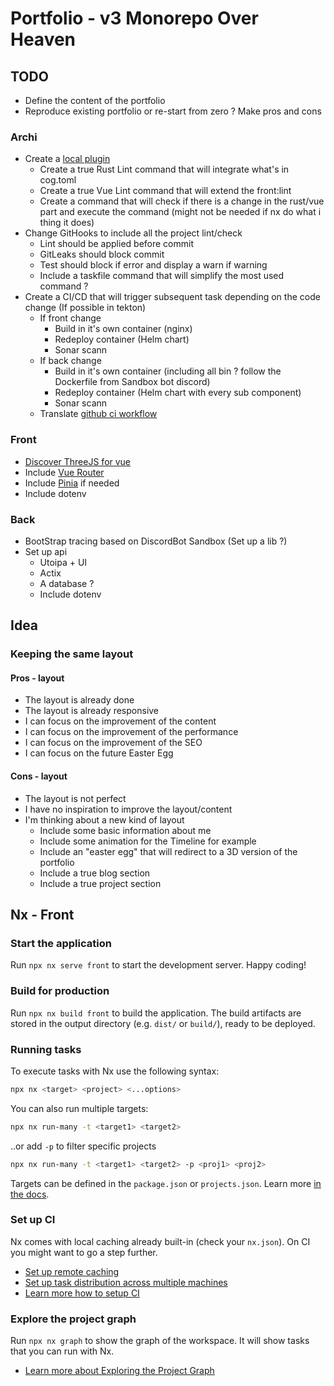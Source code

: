 # Portfolio - v3 Monorepo Over Heaven

## TODO

- Define the content of the portfolio
- Reproduce existing portfolio or re-start from zero ? Make pros and cons

### Archi

- Create a [local plugin](https://nx.dev/extending-nx/intro/getting-started)
  - Create a true Rust Lint command that will integrate what's in cog.toml
  - Create a true Vue Lint command that will extend the front:lint
  - Create a command that will check if there is a change in the rust/vue part and execute the command (might not be needed if nx do what i thing it does)
- Change GitHooks to include all the project lint/check
  - Lint should be applied before commit
  - GitLeaks should block commit
  - Test should block if error and display a warn if warning
  - Include a taskfile command that will simplify the most used command ?
- Create a CI/CD that will trigger subsequent task depending on the code change (If possible in tekton)
  - If front change
    - Build in it's own container (nginx)
    - Redeploy container (Helm chart)
    - Sonar scann
  - If back change
    - Build in it's own container (including all bin ? follow the Dockerfile from Sandbox bot discord)
    - Redeploy container (Helm chart with every sub component)
    - Sonar scann
  - Translate [github ci workflow](https://github.com/batleforc/NeoNet/tree/main/.github/workflows)

### Front

- [Discover ThreeJS for vue](https://docs.tresjs.org/guide/getting-started.html)
- Include [Vue Router](https://router.vuejs.org/)
- Include [Pinia](https://pinia.vuejs.org/) if needed
- Include dotenv

### Back

- BootStrap tracing based on DiscordBot Sandbox (Set up a lib ?)
- Set up api
  - Utoipa + UI
  - Actix
  - A database ?
  - Include dotenv

## Idea

### Keeping the same layout

#### Pros - layout

- The layout is already done
- The layout is already responsive
- I can focus on the improvement of the content
- I can focus on the improvement of the performance
- I can focus on the improvement of the SEO
- I can focus on the future Easter Egg

#### Cons - layout

- The layout is not perfect
- I have no inspiration to improve the layout/content
- I'm thinking about a new kind of layout
  - Include some basic information about me
  - Include some animation for the Timeline for example
  - Include an "easter egg" that will redirect to a 3D version of the portfolio
  - Include a true blog section
  - Include a true project section

## Nx - Front

### Start the application

Run `npx nx serve front` to start the development server. Happy coding!

### Build for production

Run `npx nx build front` to build the application. The build artifacts are stored in the output directory (e.g. `dist/` or `build/`), ready to be deployed.

### Running tasks

To execute tasks with Nx use the following syntax:

```bash
npx nx <target> <project> <...options>
```

You can also run multiple targets:

```bash
npx nx run-many -t <target1> <target2>
```

..or add `-p` to filter specific projects

```bash
npx nx run-many -t <target1> <target2> -p <proj1> <proj2>
```

Targets can be defined in the `package.json` or `projects.json`. Learn more [in the docs](https://nx.dev/features/run-tasks).

### Set up CI

Nx comes with local caching already built-in (check your `nx.json`). On CI you might want to go a step further.

- [Set up remote caching](https://nx.dev/features/share-your-cache)
- [Set up task distribution across multiple machines](https://nx.dev/nx-cloud/features/distribute-task-execution)
- [Learn more how to setup CI](https://nx.dev/recipes/ci)

### Explore the project graph

Run `npx nx graph` to show the graph of the workspace.
It will show tasks that you can run with Nx.

- [Learn more about Exploring the Project Graph](https://nx.dev/core-features/explore-graph)
